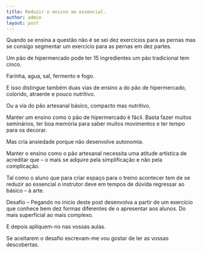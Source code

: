 ```yaml
---
title: Reduzir o ensino ao essencial.
author: admin
layout: post
---
```

Quando se ensina a questão não é se sei dez exercícios para as pernas mas se consigo segmentar um exercício para as pernas em dez partes.

Um pão de hipermercado pode ter 15 ingredientes um pão tradicional tem cinco.

Farinha, agua, sal, fermento e fogo.

E isso distingue também duas vias de ensino a do pão de hipermercado, colorido, atraente e pouco nutritivo.

Ou a via do pão artesanal básico, compacto mas nutritivo.

Manter um ensino como o pão de hipermercado é fácil. Basta fazer muitos seminários, ter boa memória para saber muitos movimentos e ter tempo para os decorar.

Mas cria ansiedade porque não desenvolve autonomia.

Manter o ensino como o pão artesanal necessita uma atitude artística de acreditar que &#8211; o mais se adquire pela simplificação e não pela complicação.

Tal como o aluno que para criar espaço para o treino acontecer tem de se reduzir ao essencial o instrutor deve em tempos de dúvida regressar ao básico &#8211; à arte.

Desafio &#8211; Pegando no inicio deste post desenvolva a partir de um exercício que conhece bem dez formas diferentes de o apresentar aos alunos. Do mais superficial ao mais complexo.

E depois apliquem-no nas vossas aulas.

Se aceitarem o desafio escrevam-me vou gostar de ler as vossas descobertas.
